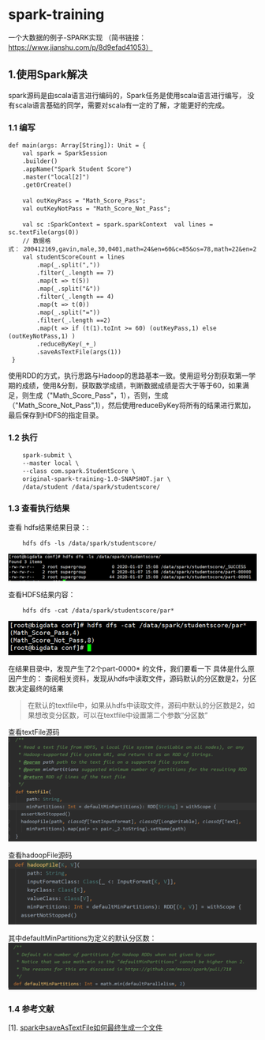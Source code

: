 # spark-training
一个大数据的例子-SPARK实现 （简书链接：https://www.jianshu.com/p/8d9efad41053）

## 1.使用Spark解决
spark源码是由scala语言进行编码的，Spark任务是使用scala语言进行编写，
没有scala语言基础的同学，需要对scala有一定的了解，才能更好的完成。
### 1.1 编写
```
def main(args: Array[String]): Unit = { 
    val spark = SparkSession
    .builder()    
    .appName("Spark Student Score")    
    .master("local[2]")    
    .getOrCreate()  
    
    val outKeyPass = "Math_Score_Pass";  
    val outKeyNotPass = "Math_Score_Not_Pass";  
    
    val sc :SparkContext = spark.sparkContext  val lines = sc.textFile(args(0))  
    // 数据格式： 200412169,gavin,male,30,0401,math=24&en=60&c=85&os=78,math=22&en=20&c=85&os=78   
    val studentScoreCount = lines    
        .map(_.split(","))    
        .filter(_.length == 7)    
        .map(t => t(5))    
        .map(_.split("&"))    
        .filter(_.length == 4)    
        .map(t => t(0))    
        .map(_.split("="))    
        .filter(_.length ==2)    
        .map(t => if (t(1).toInt >= 60) (outKeyPass,1) else (outKeyNotPass,1) )    
        .reduceByKey(_+_)    
        .saveAsTextFile(args(1))
 }
```

使用RDD的方式，执行思路与Hadoop的思路基本一致。使用逗号分割获取第一学期的成绩，使用&分割，获取数学成绩，判断数据成绩是否大于等于60，如果满足，则生成（"Math_Score_Pass"，1），否则，生成（"Math_Score_Not_Pass",1），然后使用reduceByKey将所有的结果进行累加，最后保存到HDFS的指定目录。

### 1.2 执行
```
    spark-submit \
    --master local \
    --class com.spark.StudentScore \
    original-spark-training-1.0-SNAPSHOT.jar \
    /data/student /data/spark/studentscore/
```
### 1.3 查看执行结果
查看 hdfs结果结果目录：:
```
    hdfs dfs -ls /data/spark/studentscore/
```
![HDFS结果](images/resultDir.png)

查看HDFS结果内容：
```
    hdfs dfs -cat /data/spark/studentscore/par*
```
![HDFS结果内容](images/sparkResult.png)

在结果目录中，发现产生了2个part-0000* 的文件，我们要看一下 具体是什么原因产生的：
查阅相关资料，发现从hdfs中读取文件，源码默认的分区数是2，分区数决定最终的结果
>在默认的textfile中，如果从hdfs中读取文件，源码中默认的分区数是2，如果想改变分区数，可以在textfile中设置第二个参数“分区数”

查看textFile源码
![textFile源码](images/textFile.png)


查看hadoopFile源码
![hadoopFile源码](images/hadoopFile.png)

其中defaultMinPartitions为定义的默认分区数：
![defaultMinPartitions 参数](images/defaultMinPartitions.png)

### 1.4 参考文献
[1]. [spark中saveAsTextFile如何最终生成一个文件](https://blog.csdn.net/qq_26803795/article/details/81543008)
